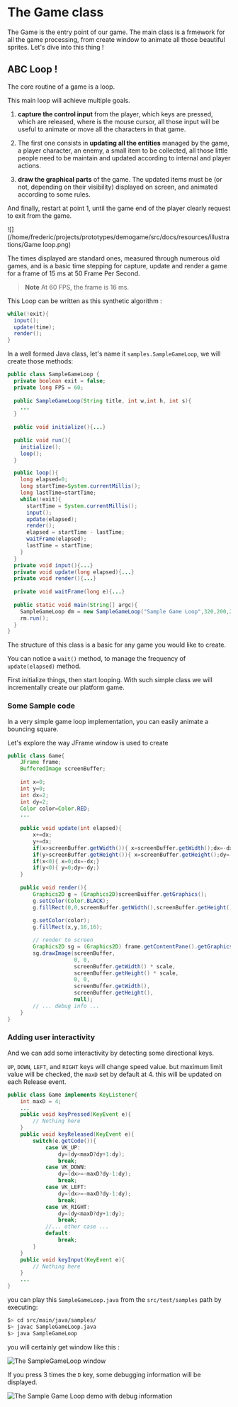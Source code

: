 # The Game class

The Game is the entry point of our game. The main class is a frmework for all the game processing, from create window to animate all those beautiful sprites. Let's dive into this thing ! 

## ABC Loop !

The core routine of a game is a loop. 

This main loop will achieve multiple goals. 

1. **capture the control input** from the player, which keys are pressed, which are released, where is the mouse cursor, all those input will be useful to animate or move all the characters in that game. 

2. The first one consists in **updating all the entities** managed by the game, a player character, an enemy, a small item to be collected, all those little people need to be maintain and updated according to internal and player actions.

3. **draw the graphical parts** of the game. The updated items must be (or not, depending on their visibility) displayed on screen, and animated according to some rules.

And finally, restart at point 1, until the game end of the player clearly request to exit from the game.

![](/home/frederic/projects/prototypes/demogame/src/docs/resources/illustrations/Game loop.png)

The times displayed are standard ones, measured through numerous old games, and is a basic time stepping for capture, update and render  a game for a frame of 15 ms at 50 Frame Per Second.

> **Note** 
> At 60 FPS, the frame is 16 ms.

This Loop can be written as this synthetic algorithm :

```java
while(!exit){
  input();
  update(time);
  render();
} 
```

In a well formed Java class, let's name it `samples.SampleGameLoop`, we will create those methods:


```java
public class SampleGameLoop {
  private boolean exit = false;
  private long FPS = 60;
  
  public SampleGameLoop(String title, int w,int h, int s){
    ...
  }
  
  public void initialize(){...}
  
  public void run(){
    initialize();
    loop();
  }

  public loop(){
    long elapsed=0;
    long startTime=System.currentMillis();
    long lastTime=startTime;
    while(!exit){
      startTime = System.currentMillis();
      input();
      update(elapsed);
      render();        
      elapsed = startTime - lastTime;
      waitFrame(elapsed);
      lastTime = startTime;
    }
  }
  private void input(){...}
  private void update(long elapsed){...}
  private void render(){...}
  
  private void waitFrame(long e){...}
    
  public static void main(String[] argc){
    SampleGameLoop dm = new SampleGameLoop("Sample Game Loop",320,200,2);
    rm.run();
  }
}
```

The structure of this class is a basic for any game you would like to create.

You can notice a `wait()` method, to manage the frequency of `update(elapsed)` method.

First initialize things, then start looping. With such simple class we will incrementally create our platform game.

### Some Sample code

In a very simple game loop implementation, you can easily animate a bouncing square.

Let's explore the way JFrame window is used to create

```java
public class Game{
    JFrame frame;
    BufferedImage screenBuffer;
    
    int x=0; 
    int y=0;
    int dx=2; 
    int dy=2;
    Color color=Color.RED;
    ...
    
    public void update(int elapsed){
        x+=dx;
        y+=dx;
        if(x>screenBuffer.getWidth()){ x=screenBuffer.getWidth();dx=-dx;}
        if(y>screenBuffer.getHeight()){ x=screenBuffer.getHeight();dy=-dy;}
        if(x<0){ x=0;dx=-dx;}
        if(y<0){ y=0;dy=-dy;}
    }
    
    public void render(){
        Graphics2D g = (Graphics2D)screenBuiffer.getGraphics();
        g.setColor(Color.BLACK);
        g.fillRect(0,0,screenBuffer.getWidth(),screenBuffer.getHeight());
        
        g.setColor(color);
        g.fillRect(x,y,16,16);

        // render to screen
        Graphics2D sg = (Graphics2D) frame.getContentPane().getGraphics();
        sg.drawImage(screenBuffer, 
                     0, 0, 
                     screenBuffer.getWidth() * scale, 
                     screenBuffer.getHeight() * scale, 
                     0, 0,
                	 screenBuffer.getWidth(), 
                     screenBuffer.getHeight(), 
                     null);
		// ... debug info ...
    }
}
```

### Adding user interactivity

And we can add some interactivity by detecting some directional keys.

`UP`, `DOWN`, `LEFT`, and `RIGHT` keys will change speed value. but maximum limit value will be checked, the `maxD` set by default at 4. this will be updated on each Release event.

```java
public class Game implements KeyListener{
    int maxD = 4;
    ...
    public void keyPressed(KeyEvent e){
        // Nothing here
    }
    public void keyReleased(KeyEvent e){
        switch(e.getCode()){
            case VK_UP:
                dy=(dy<maxD?dy+1:dy);
                break;
            case VK_DOWN:
                dy=(dx>=-maxD?dy-1:dy);
                break;
            case VK_LEFT:
                dy=(dx>=-maxD?dy-1:dy);
                break;
            case VK_RIGHT:
                dy=(dy<maxD?dy+1:dy);
                break;
            //... other case ...
            default:
                break;
        }
    }
    public void keyInput(KeyEvent e){
        // Nothing here
    }
    ...
}
```

you can play this `SampleGameLoop.java` from the `src/test/samples` path by executing:

```bash
$> cd src/main/java/samples/
$> javac SampleGameLoop.java
$> java SampleGameLoop
```

you will certainly get window like this :

![The SampleGameLoop window](./resources/illustrations/SampleGameLoop.png "The Sample GameLoop demonstration window")

If you press 3 times the `D` key, some debugging information will be displayed.

![The Sample Game Loop demo with debug information](./resources/illustrations/SampleGameLoop-debug.png "The Sample Game Loop demo with debug information")